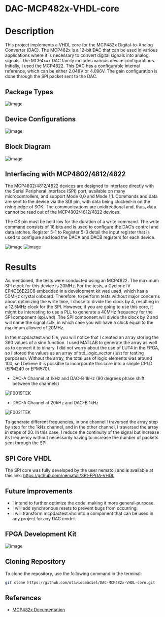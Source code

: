 # DAC-MCP482x-VHDL-core

# Description
This project implements a VHDL core for the MCP482x Digital-to-Analog Converter (DAC). The MCP482x is a 12-bit DAC that can be used in various applications where it is necessary to convert digital signals into analog signals. The MCP4xxx DAC family includes various device configurations. Initially, I used the MCP4822. This DAC has a configurable internal reference, which can be either 2.048V or 4.096V. The gain configuration is done through the SPI packet sent to the DAC.

## Package Types

![image](https://github.com/otaviocmaciel/DAC-MCP482x-VHDL-core/assets/93693421/8c0adf6e-27fd-4025-b1e6-32b4dd180e3e)

## Device Configurations

![image](https://github.com/otaviocmaciel/DAC-MCP482x-VHDL-core/assets/93693421/0ca4b8a5-452b-46b2-a752-d8c086b3159e)

## Block Diagram

![image](https://github.com/otaviocmaciel/DAC-MCP482x-VHDL-core/assets/93693421/48a41e25-2c3b-4c11-bcb6-29ea5089c680)

## Interfacing with MCP4802/4812/4822

The MCP4802/4812/4822 devices are designed to interface directly with the Serial Peripheral Interface (SPI) port, available on many microcontrollers, and support Mode 0,0 and Mode 1,1. Commands and data are sent to the device via the SDI pin, with data being clocked-in on the rising edge of SCK. The communications are unidirectional and, thus, data cannot be read out of the MCP4802/4812/4822 devices.

The CS pin must be held low for the duration of a write command. The write command consists of 16 bits and is used to configure the DAC’s control and data latches. Register 5-1 to Register 5-3 detail the input register that is used to configure and load the DACA and DACB registers for each device.

![image](https://github.com/otaviocmaciel/DAC-MCP482x-VHDL-core/assets/93693421/039b77db-fb1e-4902-8b5a-2dff9fe0c195)
![image](https://github.com/otaviocmaciel/DAC-MCP482x-VHDL-core/assets/93693421/c31e0c8c-61ac-444c-8dc2-3e9b7d5eb75d)

# Results
As mentioned, the tests were conducted using an MCP4822. The maximum SPI clock for this device is 20MHz. For the tests, a Cyclone IV EP4CE6E22C8 embedded in a development kit was used, which has a 50MHz crystal onboard. Therefore, to perform tests without major concerns about optimizing the write time, I chose to divide the clock by 4, resulting in a 12.5MHz clock for the SPI. However, if you are going to use this core, it might be interesting to use a PLL to generate a 40MHz frequency for the SPI component (spi.vhd). The SPI component will divide the clock by 2 and will name the signal sclk, in which case you will have a clock equal to the maximum allowed of 20MHz.

In the mcpdactest.vhd file, you will notice that I created an array storing the 360 values of a sine function. I used MATLAB to generate the array as well as to convert it to binary. I did not worry about the use of LUT4 in the FPGA, so I stored the values as an array of std_logic_vector (just for testing purposes). Without the array, the total use of logic elements was around 100, so I believe it is possible to incorporate this core into a simple CPLD (EPM240 or EPM570).

* DAC-A Channel at 1kHz and DAC-B 1kHz (90 degrees phase shift between the channels)

![F0019TEK](https://github.com/otaviocmaciel/DAC-MCP482x-VHDL-core/assets/93693421/f437e005-932b-4b58-967c-ac644f371e15)

* DAC-A Channel at 20kHz and DAC-B 1kHz

![F0021TEK](https://github.com/otaviocmaciel/DAC-MCP482x-VHDL-core/assets/93693421/1031b170-0775-4492-a976-10f079ca990b)

To generate different frequencies, in one channel I traversed the array step by step for the 1kHz channel, and in the other channel, I traversed the array in steps of 20. In this case, I reduce the continuity of the signal but increase its frequency without necessarily having to increase the number of packets sent through the SPI.

## SPI Core VHDL
The SPI core was fully developed by the user nematoli and is available at this link: https://github.com/nematoli/SPI-FPGA-VHDL

## Future Improvements
* I intend to further optimize the code, making it more general-purpose. 
* I will add synchronous resets to prevent bugs from occurring.
* I will transform mcpdactest.vhd into a component that can be used in any project for any DAC model.

## FPGA Development Kit
![image](https://github.com/otaviocmaciel/DAC-MCP482x-VHDL-core/assets/93693421/1947d1e2-4602-40d2-8954-970e222e4a99)

## Cloning Repository
To clone the repository, use the following command in the terminal:
```bash
git clone https://github.com/otaviocmaciel/DAC-MCP482x-VHDL-core.git
```
## References
- [MCP482x Documentation](http://ww1.microchip.com/downloads/en/DeviceDoc/20002249B.pdf)
